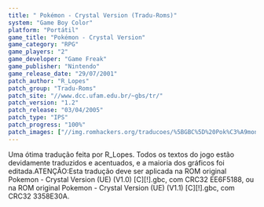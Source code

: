 ```yaml
---
title: " Pokémon - Crystal Version (Tradu-Roms)"
system: "Game Boy Color"
platform: "Portátil"
game_title: "Pokémon - Crystal Version"
game_category: "RPG"
game_players: "2"
game_developer: "Game Freak"
game_publisher: "Nintendo"
game_release_date: "29/07/2001"
patch_author: "R_Lopes"
patch_group: "Tradu-Roms"
patch_site: "//www.dcc.ufam.edu.br/~gbs/tr/"
patch_version: "1.2"
patch_release: "03/04/2005"
patch_type: "IPS"
patch_progress: "100%"
patch_images: ["//img.romhackers.org/traducoes/%5BGBC%5D%20Pok%C3%A9mon%20-%20Crystal%20Version%20-%20Tradu-Roms%20-%201.png","//img.romhackers.org/traducoes/%5BGBC%5D%20Pok%C3%A9mon%20-%20Crystal%20Version%20-%20Tradu-Roms%20-%202.png","//img.romhackers.org/traducoes/%5BGBC%5D%20Pok%C3%A9mon%20-%20Crystal%20Version%20-%20Tradu-Roms%20-%203.png"]
---
```

Uma ótima tradução feita por R_Lopes. Todos os textos do jogo estão devidamente traduzidos e acentuados, e a maioria dos gráficos foi editada.ATENÇÃO:Esta tradução deve ser aplicada na ROM original Pokemon - Crystal Version (UE) (V1.0) [C][!].gbc, com CRC32 EE6F5188, ou na ROM original Pokemon - Crystal Version (UE) (V1.1) [C][!].gbc, com CRC32 3358E30A.